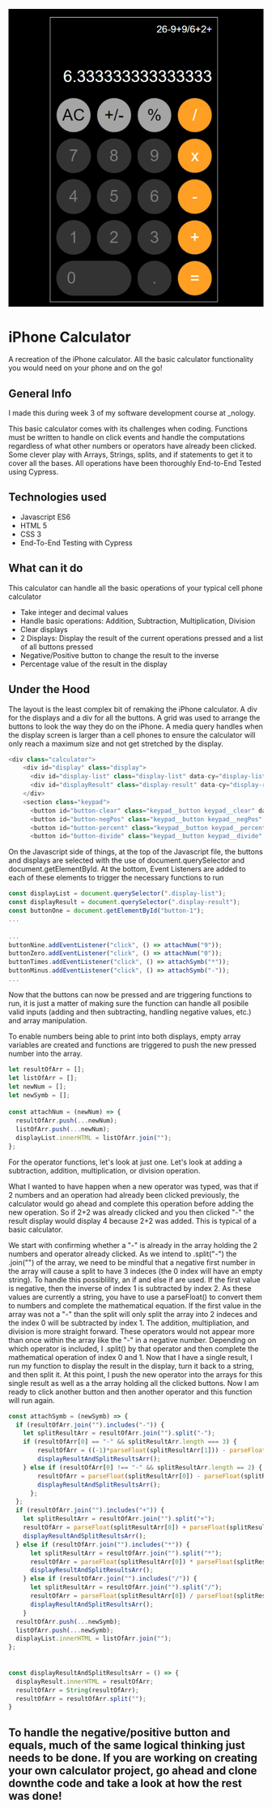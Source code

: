 ![alt text](./assets/images/readme-image.PNG) 
# iPhone Calculator
A recreation of the iPhone calculator. All the basic calculator functionality you would need on your phone and on the go!

## General Info 
I made this during week 3 of my software development course at _nology. 

This basic calculator comes with its challenges when coding. Functions must be written to handle on click events and handle the computations regardless of what other numbers or operators have already been clicked. Some clever play with Arrays, Strings, splits, and if statements to get it to cover all the bases.
All operations have been thoroughly End-to-End Tested using Cypress.

## Technologies used
* Javascript ES6
* HTML 5
* CSS 3
* End-To-End Testing with Cypress

## What can it do
This calculator can handle all the basic operations of your typical cell phone calculator

* Take integer and decimal values
* Handle basic operations: Addition, Subtraction, Multiplication, Division
* Clear displays
* 2 Displays: Display the result of the current operations pressed and a list of all buttons pressed
* Negative/Positive button to change the result to the inverse
* Percentage value of the result in the display

## Under the Hood
The layout is the least complex bit of remaking the iPhone calculator. A div for the displays and a div for all the buttons. A grid was used to arrange the buttons to look the way they do on the iPhone. A media query handles when the display screen is larger than a cell phones to ensure the calculator will only reach a maximum size and not get stretched by the display.
````javascript
<div class="calculator">
    <div id="display" class="display">
      <div id="display-list" class="display-list" data-cy="display-list"></div>
      <div id="displayResult" class="display-result" data-cy="display-result"></div>
    </div>
    <section class="keypad">
      <button id="button-clear" class="keypad__button keypad__clear" data-cy="clear">AC</button>
      <button id="button-negPos" class="keypad__button keypad__negPos" data-cy="negPos">+/-</button>
      <button id="button-percent" class="keypad__button keypad__percent" data-cy="percent">%</button>
      <button id="button-divide" class="keypad__button keypad__divide" data-cy="divide">/</button>
````
On the Javascript side of things, at the top of the Javascript file, the buttons and displays are selected with the use of document.querySelector and document.getElementById.
At the bottom, Event Listeners are added to each of these elements to trigger the necessary functions to run

````javascript
const displayList = document.querySelector(".display-list");
const displayResult = document.querySelector(".display-result");
const buttonOne = document.getElementById("button-1");
...

...
buttonNine.addEventListener("click", () => attachNum("9"));
buttonZero.addEventListener("click", () => attachNum("0"));
buttonTimes.addEventListener("click", () => attachSymb("*"));
buttonMinus.addEventListener("click", () => attachSymb("-"));
...
````

Now that the buttons can now be pressed and are triggering functions to run, it is just a matter of making sure the function can handle all posibile valid inputs (adding and then subtracting, handling negative values, etc.) and array manipulation.

To enable numbers being able to print into both displays, empty array variables are created and functions are triggered to push the new pressed number into the array.
````javascript
let resultOfArr = [];
let listOfArr = [];
let newNum = [];
let newSymb = [];

const attachNum = (newNum) => {
  resultOfArr.push(...newNum);
  listOfArr.push(...newNum);
  displayList.innerHTML = listOfArr.join("");
};
````

For the operator functions, let's look at just one. Let's look at adding a subtraction, addition, multiplication, or division operation. 

What I wanted to have happen when a new operator was typed, was that if 2 numbers and an operation had already been clicked previously, the calculator would go ahead and complete this operation before adding the new operation. So if 2+2 was already clicked and you then clicked "-" the result display would display 4 because 2+2 was added. This is typical of a basic calculator.

We start with confirming whether a "-" is already in the array holding the 2 numbers and operator already clicked. As we intend to .split("-") the .join("") of the array, we need to be mindful that a negative first number in the array will cause a split to have 3 indeces (the 0 index will have an empty string).
To handle this possiblility, an if and else if are used. If the first value is negative, then the inverse of index 1 is subtracted by index 2. As these values are currently a string, you have to use a parseFloat() to convert them to numbers and complete the mathematical equation. If the first value in the array was not a "-" than the split will only split the array into 2 indeces and the index 0 will be subtracted by index 1.
The addition, multipliation, and division is more straight forward. These operators would not appear more than once within the array like the "-" in a negative number. Depending on which operator is included, I .split() by that operator and then complete the mathematical operation of index 0 and 1.
Now that I have a single result, I run my function to display the result in the display, turn it back to a string, and then split it. At this point, I push the new operator into the arrays for this single result as well as a the array holding all the clicked buttons. 
Now I am ready to click another button and then another operator and this function will run again.

````javascript
const attachSymb = (newSymb) => {
  if (resultOfArr.join("").includes("-")) {
    let splitResultArr = resultOfArr.join("").split("-");
    if (resultOfArr[0] == "-" && splitResultArr.length === 3) {
        resultOfArr = ((-1)*parseFloat(splitResultArr[1])) - parseFloat(splitResultArr[2]);
        displayResultAndSplitResultsArr();
    } else if (resultOfArr[0] !== "-" && splitResultArr.length == 2) {
        resultOfArr = parseFloat(splitResultArr[0]) - parseFloat(splitResultArr[1]);
        displayResultAndSplitResultsArr();
      };
  };
  if (resultOfArr.join("").includes("+")) {
    let splitResultArr = resultOfArr.join("").split("+");
    resultOfArr = parseFloat(splitResultArr[0]) + parseFloat(splitResultArr[1]);
    displayResultAndSplitResultsArr();
  } else if (resultOfArr.join("").includes("*")) {
      let splitResultArr = resultOfArr.join("").split("*");
      resultOfArr = parseFloat(splitResultArr[0]) * parseFloat(splitResultArr[1]);
      displayResultAndSplitResultsArr();
    } else if (resultOfArr.join("").includes("/")) {
      let splitResultArr = resultOfArr.join("").split("/");
      resultOfArr = parseFloat(splitResultArr[0]) / parseFloat(splitResultArr[1]);
      displayResultAndSplitResultsArr();
    }
  resultOfArr.push(...newSymb);
  listOfArr.push(...newSymb);
  displayList.innerHTML = listOfArr.join("");
};


const displayResultAndSplitResultsArr = () => {
  displayResult.innerHTML = resultOfArr;
  resultOfArr = String(resultOfArr);
  resultOfArr = resultOfArr.split("");
}
````

## To handle the negative/positive button and equals, much of the same logical thinking just needs to be done. If you are working on creating your own calculator project, go ahead and clone downthe code and take a look at how the rest was done!
